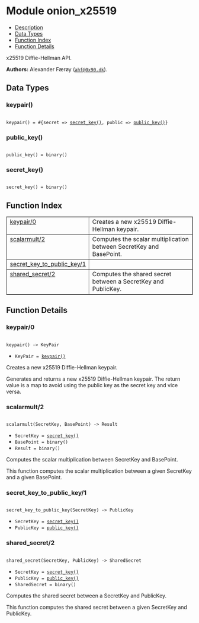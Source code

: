 

# Module onion_x25519 #
* [Description](#description)
* [Data Types](#types)
* [Function Index](#index)
* [Function Details](#functions)

x25519 Diffie-Hellman API.

__Authors:__ Alexander Færøy ([`ahf@0x90.dk`](mailto:ahf@0x90.dk)).

<a name="types"></a>

## Data Types ##




### <a name="type-keypair">keypair()</a> ###


<pre><code>
keypair() = #{secret =&gt; <a href="#type-secret_key">secret_key()</a>, public =&gt; <a href="#type-public_key">public_key()</a>}
</code></pre>




### <a name="type-public_key">public_key()</a> ###


<pre><code>
public_key() = binary()
</code></pre>




### <a name="type-secret_key">secret_key()</a> ###


<pre><code>
secret_key() = binary()
</code></pre>

<a name="index"></a>

## Function Index ##


<table width="100%" border="1" cellspacing="0" cellpadding="2" summary="function index"><tr><td valign="top"><a href="#keypair-0">keypair/0</a></td><td>Creates a new x25519 Diffie-Hellman keypair.</td></tr><tr><td valign="top"><a href="#scalarmult-2">scalarmult/2</a></td><td>Computes the scalar multiplication between SecretKey and BasePoint.</td></tr><tr><td valign="top"><a href="#secret_key_to_public_key-1">secret_key_to_public_key/1</a></td><td></td></tr><tr><td valign="top"><a href="#shared_secret-2">shared_secret/2</a></td><td>Computes the shared secret between a SecretKey and PublicKey.</td></tr></table>


<a name="functions"></a>

## Function Details ##

<a name="keypair-0"></a>

### keypair/0 ###

<pre><code>
keypair() -&gt; KeyPair
</code></pre>

<ul class="definitions"><li><code>KeyPair = <a href="#type-keypair">keypair()</a></code></li></ul>

Creates a new x25519 Diffie-Hellman keypair.

Generates and returns a new x25519 Diffie-Hellman keypair. The return value
is a map to avoid using the public key as the secret key and vice versa.

<a name="scalarmult-2"></a>

### scalarmult/2 ###

<pre><code>
scalarmult(SecretKey, BasePoint) -&gt; Result
</code></pre>

<ul class="definitions"><li><code>SecretKey = <a href="#type-secret_key">secret_key()</a></code></li><li><code>BasePoint = binary()</code></li><li><code>Result = binary()</code></li></ul>

Computes the scalar multiplication between SecretKey and BasePoint.

This function computes the scalar multiplication between a given SecretKey
and a given BasePoint.

<a name="secret_key_to_public_key-1"></a>

### secret_key_to_public_key/1 ###

<pre><code>
secret_key_to_public_key(SecretKey) -&gt; PublicKey
</code></pre>

<ul class="definitions"><li><code>SecretKey = <a href="#type-secret_key">secret_key()</a></code></li><li><code>PublicKey = <a href="#type-public_key">public_key()</a></code></li></ul>

<a name="shared_secret-2"></a>

### shared_secret/2 ###

<pre><code>
shared_secret(SecretKey, PublicKey) -&gt; SharedSecret
</code></pre>

<ul class="definitions"><li><code>SecretKey = <a href="#type-secret_key">secret_key()</a></code></li><li><code>PublicKey = <a href="#type-public_key">public_key()</a></code></li><li><code>SharedSecret = binary()</code></li></ul>

Computes the shared secret between a SecretKey and PublicKey.

This function computes the shared secret between a given SecretKey and
PublicKey.

